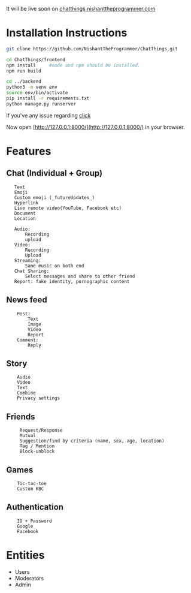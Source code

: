 It will be live soon on 
[chatthings.nishanttheprogrammer.com](chatthings.nishanttheprogrammer.com)

# Installation Instructions
```sh
git clone https://github.com/NishantTheProgrammer/ChatThings.git
```
```sh
cd ChatThings/frontend
npm install     #node and npm should be installed.
npm run build
```
```sh
cd ../backend
python3 -m venv env
source env/bin/activate
pip install -r requirements.txt
python manage.py runserver
```
If you've any issue regarding [click](https://packaging.python.org/guides/installing-using-pip-and-virtual-environments/)

Now open [http://127.0.0.1:8000/](http://127.0.0.1:8000/) in your browser.

# Features


## Chat (Individual + Group)
       Text
       Emoji
       Custom emoji (_futureUpdates_)
       Hyperlink
       Live remote video(YouTube, Facebook etc)
       Document
       Location

       Audio:
           Recording
           upload
       Video:
           Recording
           Upload
       Streaming:
           Same music on both end
       Chat Sharing:
           Select messages and share to other friend
       Report: fake identity, pornographic content
## News feed
        Post:
            Text
            Image
            Video
            Report
        Comment:
            Reply
## Story
        Audio
        Video
        Text
        Combine
        Privacy settings
## Friends
         Request/Response
         Mutual
         Suggestion/find by criteria (name, sex, age, location)
         Tag / Mention
         Block-unblock
## Games
        Tic-tac-toe
        Custom KBC
## Authentication
        ID + Password
        Google
        Facebook

# Entities
- Users
- Moderators
- Admin
